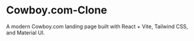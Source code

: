 # Cowboy.com-Clone
A modern Cowboy.com landing page built with React + Vite, Tailwind CSS, and Material UI.
